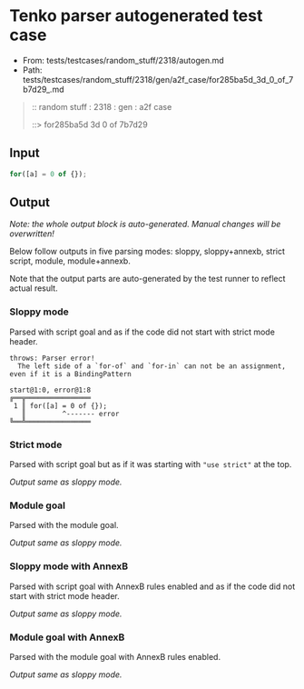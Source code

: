 # Tenko parser autogenerated test case

- From: tests/testcases/random_stuff/2318/autogen.md
- Path: tests/testcases/random_stuff/2318/gen/a2f_case/for285ba5d_3d_0_of_7b7d29_.md

> :: random stuff : 2318 : gen : a2f case
>
> ::> for285ba5d 3d 0 of 7b7d29

## Input


`````js
for([a] = 0 of {});
`````

## Output

_Note: the whole output block is auto-generated. Manual changes will be overwritten!_

Below follow outputs in five parsing modes: sloppy, sloppy+annexb, strict script, module, module+annexb.

Note that the output parts are auto-generated by the test runner to reflect actual result.

### Sloppy mode

Parsed with script goal and as if the code did not start with strict mode header.

`````
throws: Parser error!
  The left side of a `for-of` and `for-in` can not be an assignment, even if it is a BindingPattern

start@1:0, error@1:8
╔══╦════════════════
 1 ║ for([a] = 0 of {});
   ║         ^------- error
╚══╩════════════════

`````

### Strict mode

Parsed with script goal but as if it was starting with `"use strict"` at the top.

_Output same as sloppy mode._

### Module goal

Parsed with the module goal.

_Output same as sloppy mode._

### Sloppy mode with AnnexB

Parsed with script goal with AnnexB rules enabled and as if the code did not start with strict mode header.

_Output same as sloppy mode._

### Module goal with AnnexB

Parsed with the module goal with AnnexB rules enabled.

_Output same as sloppy mode._
